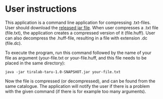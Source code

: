 # User instructions

This application is a command line application for compressing .txt-files. User should download the [released jar file](https://github.com/tsalohei/tiralab-taru/releases/tag/release2). When user compresses a .txt file (file.txt), the application creates a compressed version of it (file.huff). User can also decompress the .huff-file, resulting in a file with extension .dc (file.dc).

To execute the program, run this command followed by the name of your file as argument (your-file.txt or your-file.huff, and this file needs to be placed in the same directory):

	java -jar tiralab-taru-1.0-SNAPSHOT.jar your-file.txt 

Now the file is compressed (or decompressed), and can be found from the same catalogue. The application will notify the user if there is a problem with the given command (if there is for example too many arguments).

